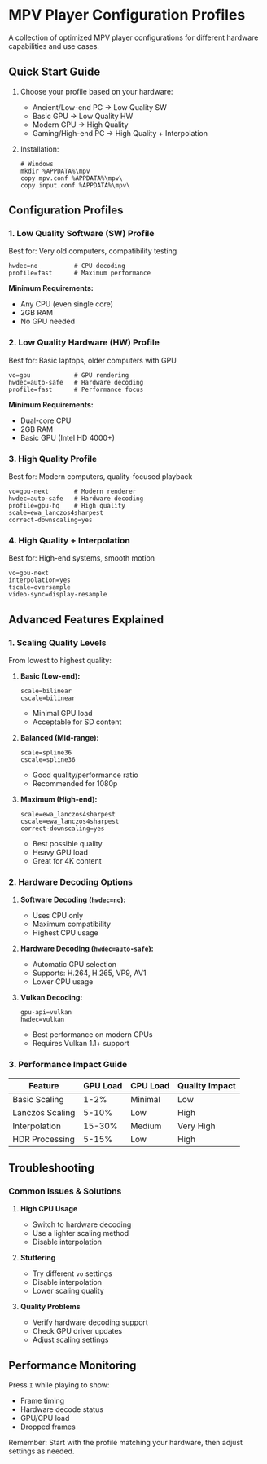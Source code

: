 # MPV Player Configuration Profiles

A collection of optimized MPV player configurations for different hardware capabilities and use cases.

## Quick Start Guide

1. Choose your profile based on your hardware:
   - Ancient/Low-end PC → Low Quality SW
   - Basic GPU → Low Quality HW
   - Modern GPU → High Quality
   - Gaming/High-end PC → High Quality + Interpolation

2. Installation:
   ```batch
   # Windows
   mkdir %APPDATA%\mpv
   copy mpv.conf %APPDATA%\mpv\
   copy input.conf %APPDATA%\mpv\
   ```

## Configuration Profiles

### 1. Low Quality Software (SW) Profile
Best for: Very old computers, compatibility testing
```properties
hwdec=no          # CPU decoding
profile=fast      # Maximum performance
```

**Minimum Requirements:**
- Any CPU (even single core)
- 2GB RAM
- No GPU needed

### 2. Low Quality Hardware (HW) Profile
Best for: Basic laptops, older computers with GPU
```properties
vo=gpu            # GPU rendering
hwdec=auto-safe   # Hardware decoding
profile=fast      # Performance focus
```

**Minimum Requirements:**
- Dual-core CPU
- 2GB RAM
- Basic GPU (Intel HD 4000+)

### 3. High Quality Profile
Best for: Modern computers, quality-focused playback
```properties
vo=gpu-next       # Modern renderer
hwdec=auto-safe   # Hardware decoding
profile=gpu-hq    # High quality
scale=ewa_lanczos4sharpest
correct-downscaling=yes
```

### 4. High Quality + Interpolation
Best for: High-end systems, smooth motion
```properties
vo=gpu-next
interpolation=yes
tscale=oversample
video-sync=display-resample
```

## Advanced Features Explained

### 1. Scaling Quality Levels
From lowest to highest quality:

1. **Basic (Low-end):**
   ```properties
   scale=bilinear
   cscale=bilinear
   ```
   - Minimal GPU load
   - Acceptable for SD content

2. **Balanced (Mid-range):**
   ```properties
   scale=spline36
   cscale=spline36
   ```
   - Good quality/performance ratio
   - Recommended for 1080p

3. **Maximum (High-end):**
   ```properties
   scale=ewa_lanczos4sharpest
   cscale=ewa_lanczos4sharpest
   correct-downscaling=yes
   ```
   - Best possible quality
   - Heavy GPU load
   - Great for 4K content

### 2. Hardware Decoding Options

1. **Software Decoding (`hwdec=no`):**
   - Uses CPU only
   - Maximum compatibility
   - Highest CPU usage

2. **Hardware Decoding (`hwdec=auto-safe`):**
   - Automatic GPU selection
   - Supports: H.264, H.265, VP9, AV1
   - Lower CPU usage

3. **Vulkan Decoding:**
   ```properties
   gpu-api=vulkan
   hwdec=vulkan
   ```
   - Best performance on modern GPUs
   - Requires Vulkan 1.1+ support

### 3. Performance Impact Guide

| Feature | GPU Load | CPU Load | Quality Impact |
|---------|----------|----------|----------------|
| Basic Scaling | 1-2% | Minimal | Low |
| Lanczos Scaling | 5-10% | Low | High |
| Interpolation | 15-30% | Medium | Very High |
| HDR Processing | 5-15% | Low | High |

## Troubleshooting

### Common Issues & Solutions

1. **High CPU Usage**
   - Switch to hardware decoding
   - Use a lighter scaling method
   - Disable interpolation

2. **Stuttering**
   - Try different `vo` settings
   - Disable interpolation
   - Lower scaling quality

3. **Quality Problems**
   - Verify hardware decoding support
   - Check GPU driver updates
   - Adjust scaling settings

## Performance Monitoring
Press `I` while playing to show:
- Frame timing
- Hardware decode status
- GPU/CPU load
- Dropped frames

Remember: Start with the profile matching your hardware, then adjust settings as needed.
